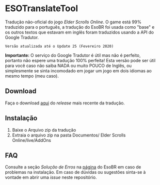 # ESOTranslateTool

Tradução não-oficial do jogo _Elder Scrolls Online_. O game está 99% traduzido para o português, a tradução do EsoBR foi usada como "base" e os outros textos que estavam em inglês foram traduzidos usando a API do Google Tradutor.

    Versão atualizada até o Update 25 (Fevereiro 2020)

**Importante:** O serviço do Google Tradutor é útil mas não é perfeito, portanto não espere uma tradução 100% perfeita! Esta versão pode ser útil para você caso não saiba NADA ou muito POUCO de Inglês, ou simplesmente se sinta incomodado em jogar um jogo em dois idiomas ao mesmo tempo (meu caso).

## Download

Faça o download [aqui](https://github.com/felipemarinho97/ESOTranslateTool/releases) do _release_ mais recente da tradução.

## Instalação

1.    Baixe o Arquivo zip da tradução
2.    Extraia o arquivo zip na pasta Documentos/ Elder Scrolls Online/live/AddOns

## FAQ

Consulte a seção _Solução de Erros_ na [página](http://www.universoeso.com.br/traducao) do EsoBR em caso de problemas na instalação. Em caso de dúvidas ou sugestões sinta-se à vontade em abrir uma _issue_ neste repositório.
